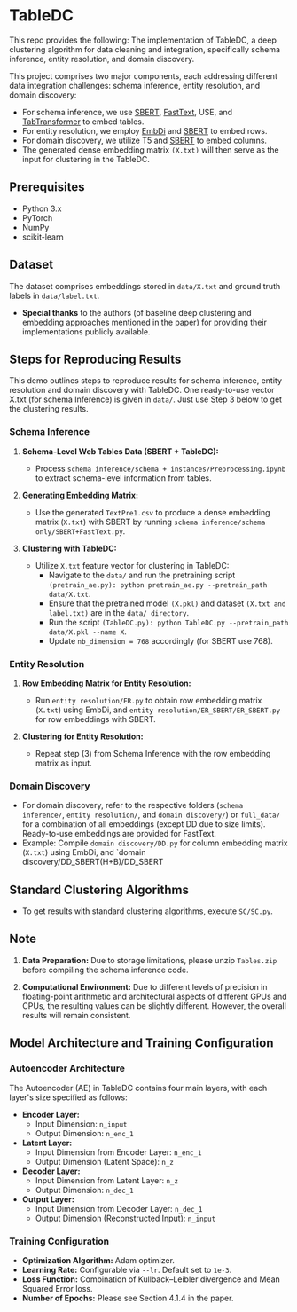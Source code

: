 # TableDC

This repo provides the following:
The implementation of TableDC, a deep clustering algorithm for data cleaning and integration, specifically schema inference, entity resolution, and domain discovery.

This project comprises two major components, each addressing different data integration challenges: schema inference, entity resolution, and domain discovery:
* For schema inference, we use [SBERT](https://www.sbert.net/docs/hugging_face.html), [FastText](https://fasttext.cc/docs/en/crawl-vectors.html), USE, and [TabTransformer](https://github.com/jrzaurin/pytorch-widedeep) to embed tables.
* For entity resolution, we employ [EmbDi](https://gitlab.eurecom.fr/cappuzzo/embdi) and [SBERT](https://www.sbert.net/docs/hugging_face.html) to embed rows.
* For domain discovery, we utilize T5 and [SBERT](https://www.sbert.net/docs/hugging_face.html) to embed columns.
* The generated dense embedding matrix `(X.txt)` will then serve as the input for clustering in the TableDC.

## Prerequisites
* Python 3.x
* PyTorch
* NumPy
* scikit-learn

## Dataset
The dataset comprises embeddings stored in `data/X.txt` and ground truth labels in `data/label.txt`.

- **Special thanks** to the authors (of baseline deep clustering and embedding approaches mentioned in the paper) for providing their implementations publicly available.

## Steps for Reproducing Results

This demo outlines steps to reproduce results for schema inference, entity resolution and domain discovery with TableDC. One ready-to-use vector X.txt (for schema Inference) is given in `data/`. Just use Step 3 below to get the clustering results.

### Schema Inference

1. **Schema-Level Web Tables Data (SBERT + TableDC):**
   - Process `schema inference/schema + instances/Preprocessing.ipynb` to extract schema-level information from tables.

2. **Generating Embedding Matrix:**
   - Use the generated `TextPre1.csv` to produce a dense embedding matrix (`X.txt`) with SBERT by running `schema inference/schema only/SBERT+FastText.py`.

3. **Clustering with TableDC:**
   - Utilize `X.txt` feature vector for clustering in TableDC:
     - Navigate to the `data/` and run the pretraining script `(pretrain_ae.py): python pretrain_ae.py --pretrain_path data/X.txt`.
     - Ensure that the pretrained model `(X.pkl)` and dataset `(X.txt and label.txt)` are in the `data/ directory`.
     - Run the script `(TableDC.py): python TableDC.py --pretrain_path data/X.pkl --name X`.
     - Update `nb_dimension = 768` accordingly (for SBERT use 768).

### Entity Resolution

1. **Row Embedding Matrix for Entity Resolution:**
   - Run `entity resolution/ER.py` to obtain row embedding matrix (`X.txt`) using EmbDi, and `entity resolution/ER_SBERT/ER_SBERT.py` for row embeddings with SBERT.

2. **Clustering for Entity Resolution:**
   - Repeat step (3) from Schema Inference with the row embedding matrix as input.

### Domain Discovery

- For domain discovery, refer to the respective folders (`schema inference/`, `entity resolution/`, and `domain discovery/`) or `full_data/` for a combination of all embeddings (except DD due to size limits). Ready-to-use embeddings are provided for FastText.
- Example: Compile `domain discovery/DD.py` for column embedding matrix (`X.txt`) using EmbDi, and `domain discovery/DD_SBERT(H+B)/DD_SBERT

## Standard Clustering Algorithms

- To get results with standard clustering algorithms, execute `SC/SC.py`.

## Note

1. **Data Preparation:**
   Due to storage limitations, please unzip `Tables.zip` before compiling the schema inference code.

2. **Computational Environment:**
   Due to different levels of precision in floating-point arithmetic and architectural aspects of different GPUs and CPUs, the resulting values can be slightly different. However, the overall results will remain consistent.

## Model Architecture and Training Configuration

### Autoencoder Architecture

The Autoencoder (AE) in TableDC contains four main layers, with each layer's size specified as follows:
- **Encoder Layer:**
  - Input Dimension: `n_input`
  - Output Dimension: `n_enc_1`
- **Latent Layer:**
  - Input Dimension from Encoder Layer: `n_enc_1`
  - Output Dimension (Latent Space): `n_z`
- **Decoder Layer:**
  - Input Dimension from Latent Layer: `n_z`
  - Output Dimension: `n_dec_1`
- **Output Layer:**
  - Input Dimension from Decoder Layer: `n_dec_1`
  - Output Dimension (Reconstructed Input): `n_input`

### Training Configuration

- **Optimization Algorithm:** Adam optimizer.
- **Learning Rate:** Configurable via `--lr`. Default set to `1e-3`.
- **Loss Function:** Combination of Kullback–Leibler divergence and Mean Squared Error loss.
- **Number of Epochs:** Please see Section 4.1.4 in the paper.
   
